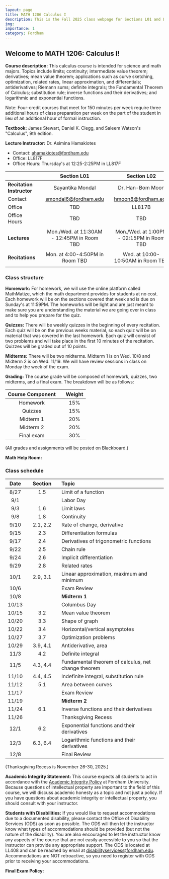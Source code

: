 ```yaml
---
layout: page
title: MATH 1206 Calculus I
description: This is the Fall 2025 class webpage for Sections L01 and L02 of MATH 1206 Calculus I at Fordham. 
img: 
importance: 1
category: Fordham
---
```


## Welcome to MATH 1206: Calculus I! 

**Course description:** This calculus course is intended for science and math majors. Topics include limits; continuity; intermediate value theorem; derivatives; mean value theorem; applications such as curve sketching, optimization, related rates, linear approximation, and differentials; antiderivatives; Riemann sums; definite integrals; the Fundamental Theorem of Calculus; substitution rule; inverse functions and their derivatives; and logarithmic and exponential functions. 

Note: Four-credit courses that meet for 150 minutes per week require three additional hours of class preparation per week on the part of the student in lieu of an additional hour of formal instruction.

**Textbook:** James Stewart, Daniel K. Clegg, and Saleem Watson's "Calculus", 9th edition.

**Lecture Instructor:** Dr. Asimina Hamakiotes
* Contact: [ahamakiotes@fordham.edu](mailto:ahamakiotes@fordham.edu)
* Office: LL817F
* Office Hours: Thursday's at 12:25-2:25PM in LL817F


|  |       |  Section L01   |       |  Section L02  | 
| :----     | :---: |  :----:       | :---: | :----:      |
| **Recitation Instructor** | | Sayantika Mondal | | Dr. Han-Bom Moon   |
| Contact | | [smondal6@fordham.edu](mailto:smondal6@fordham.edu) | | [hmoon8@fordham.edu](mailto:hmoon8@fordham.edu)  |
| Office | | TBD | | LL817B  |
| Office Hours | | TBD | | TBD   |
|                | |                                 |       |                          |
| **Lectures** | | Mon./Wed. at 11:30AM - 12:45PM in Room TBD | | Mon./Wed. at 1:00PM - 02:15PM in Room TBD  |
|                | |                                 |       |                          |
| **Recitations** | | Mon. at 4:00-4:50PM in Room TBD | | Wed. at 10:00-10:50AM in Room TBD  | 
|                | |                                 |       |                          |



### Class structure

**Homework:** For homework, we will use the online platform called MathMatize, which the math department provides for students at no cost. Each homework will be on the sections covered that week and is due on Sunday's at 11:59PM. The homeworks will be light and are just meant to make sure you are understanding the material we are going over in class and to help you prepare for the quiz.

**Quizzes:** There will be weekly quizzes in the beginning of every recitation. Each quiz will be on the previous weeks material, so each quiz will be on material that was covered in the last homework. Each quiz will consist of two problems and will take place in the first 10 minutes of the recitation. Quizzes will be graded out of 10 points.

**Midterms:** There will be two midterms. Midterm 1 is on Wed. 10/8 and Midterm 2 is on Wed. 11/19. We will have review sessions in class on Monday the week of the exam.

**Grading:** The course grade will be composed of homework, quizzes, two midterms, and a final exam. The breakdown will be as follows: 

| Course Component |       | Weight    | 
| :----:           | :---: |  :----:   |    
| Homework         |       |  15%      |
| Quizzes       |       |  15%      | 
| Midterm 1   |       |  20%      | 
| Midterm 2     |       |  20%      | 
| Final exam       |       |  30%      | 


(All grades and assignments will be posted on Blackboard.) 

<!--
**Exams:** 
* **Midterm 1:** Oct. 8, 2025
* **Midterm 2:** Nov. 19, 2025
* **Final:** TBD
-->

**Math Help Room:**


### Class schedule

| Date  |      | Section |      | Topic                                                                   | 
| :---: | :--: | :---:   | :--: | :---                                                                    | 
| 8/27  |      |  1.5    |      |  Limit of a function  |  
| 9/1   |      |         |      | Labor Day   | 
| 9/3   |      |  1.6    |      |  Limit laws   | 
| 9/8   |      |  1.8    |      |  Continuity                                  |   
| 9/10  |      | 2.1, 2.2 |      |  Rate of change, derivative  |
| 9/15  |      | 2.3     |      |  Differentiation formulas                      | 
| 9/17  |      | 2.4     |      |  Derivatives of trigonometric functions         |  
| 9/22  |      | 2.5     |      |  Chain rule             |    
| 9/24  |      | 2.6     |      |  Implicit differentiation                     | 
| 9/29  |      | 2.8     |      |  Related rates            |  
| 10/1  |      | 2.9, 3.1     |      |  Linear approximation, maximum and minimum          | 
| 10/6  |      |         |      |  Exam Review                      | 
| 10/8  |      |         |      |  **Midterm 1**                                        |  
| 10/13 |      |         |      |  Columbus Day        |   
| 10/15 |      | 3.2     |      |  Mean value theorem                                  |   
| 10/20 |      | 3.3     |      |  Shape of graph              |     
| 10/22 |      | 3.4     |      |  Horizontal/vertical asymptotes     | 
| 10/27 |      | 3.7     |      |  Optimization problems            |     
| 10/29 |      | 3.9, 4.1 |      |  Antiderivative, area                | 
| 11/3  |      | 4.2     |      |  Definite integral                                |  
| 11/5  |      | 4.3, 4.4  |      |  Fundamental theorem of calculus, net change theorem            |
| 11/10 |      | 4.4, 4.5 |      |  Indefinite integral, substitution rule                  |
| 11/12 |      | 5.1     |      |  Area between curves                         |
| 11/17 |      |         |      |  Exam Review                               |
| 11/19 |      |         |      |  **Midterm 2**                           |
| 11/24 |      | 6.1     |      |  Inverse functions and their derivatives                 |
| 11/26 |      |         |      |  Thanksgiving Recess                                         |
| 12/1  |      | 6.2     |      |  Exponential functions and their derivatives                       |
| 12/3  |      | 6.3, 6.4 |      |  Logarithmic functions and their derivatives                   |
| 12/8  |      |         |      |  Final Review                           |


(Thanksgiving Recess is November 26-30, 2025.)

**Academic Integrity Statement:** This course expects all students to act in accordance with the [Academic Integrity Policy](https://www.fordham.edu/resources/policies/academic-integrity-policy/) at Fordham University. Because questions of intellectual property are important to the field of this course, we will discuss academic honesty as a topic and not just a policy. If you have questions about academic integrity or intellectual property, you should consult with your instructor. 

**Students with Disabilities:** If you would like to request accommodations due to a documented disability, please contact the Office of Disability Services (ODS) as soon as possible. The ODS will then let the instructor know what types of accommodations should be provided (but not the nature of the disability). You are also encouraged to let the instructor know any aspects of the course that are not easily accessible to you so that the instructor can provide any appropriate support. The ODS is located at LL408 and can be reached by email at [disabilityservices@fordham.edu](mailto:disabilityservices@fordham.edu). Accommodations are NOT retroactive, so you need to register with ODS prior to receiving your accommodations.

**Final Exam Policy:** 





